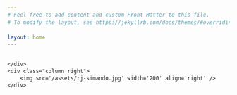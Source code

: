 ```yaml
---
# Feel free to add content and custom Front Matter to this file.
# To modify the layout, see https://jekyllrb.com/docs/themes/#overriding-theme-defaults

layout: home
---
```

<style>
/* Create two unequal columns that floats next to each other */
.column {
  float: left;
}

.left {
  width: 730px;
  text-align: justify;
}

.right {
  width: 200px;
  padding-left: 10px;
  text-align: right;
}
</style>

<div class="row">
	<div class="column left">

	</div>
	<div class="column right">
		<img src='/assets/rj-simando.jpg' width='200' align='right' />
	</div>
</div>
